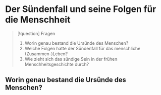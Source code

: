 # Der Sündenfall und seine Folgen für die Menschheit

> [!question] Fragen
> 1. Worin genau bestand die Ursünde des Menschen?
> 2. Welche Folgen hatte der Sündenfall für das menschliche (Zusammen-)Leben?
> 3. Wie zieht sich das sündige Sein in der frühen Menschheitsgeschichte durch?

## Worin genau bestand die Ursünde des Menschen?